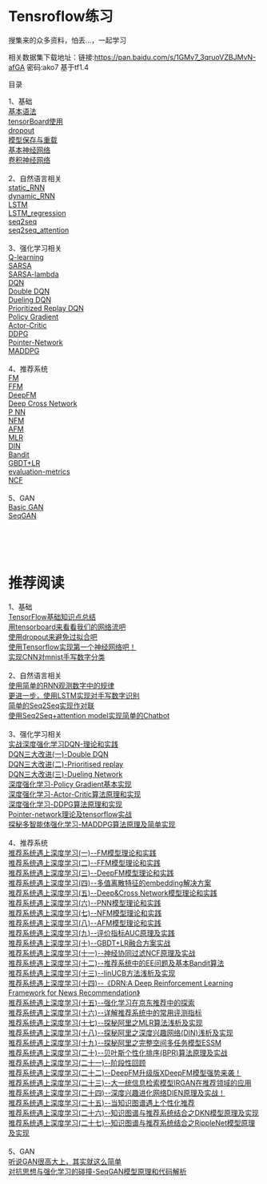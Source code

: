Tensroflow练习
======
搜集来的众多资料，怕丢...，一起学习

相关数据集下载地址：链接:https://pan.baidu.com/s/1GMv7_3qruoVZBJMvN-afGA  密码:ako7
基于tf1.4

目录

1、基础<br>
[基本语法<br>](https://github.com/princewen/tensorflow_practice/blob/master/basic/basic.py)
[tensorBoard使用<br>](https://github.com/princewen/tensorflow_practice/blob/master/basic/tensorBoard.py)
[dropout<br>](https://github.com/princewen/tensorflow_practice/blob/master/basic/dropout.py)
[模型保存与重载<br>](https://github.com/princewen/tensorflow_practice/blob/master/basic/save2file.py)
[基本神经网络<br>](https://github.com/princewen/tensorflow_practice/blob/master/basic/first_nerual_network.py)
[卷积神经网络<br>](https://github.com/princewen/tensorflow_practice/blob/master/basic/CNN.py)
<br>
2、自然语言相关<br>
[static_RNN<br>](https://github.com/princewen/tensorflow_practice/blob/master/nlp/RNN_static_cell.py)
[dynamic_RNN<br>](https://github.com/princewen/tensorflow_practice/blob/master/nlp/RNN_dynamic_cell.py)
[LSTM<br>](https://github.com/princewen/tensorflow_practice/blob/master/nlp/LSTM.py)
[LSTM_regression<br>](https://github.com/princewen/tensorflow_practice/blob/master/nlp/LSTM_Regression.py)
[seq2seq<br>](https://github.com/princewen/tensorflow_practice/blob/master/nlp/basic_seq2seq.py)
[seq2seq_attention<br>](https://github.com/princewen/tensorflow_practice/tree/master/nlp/chat_bot_seq2seq_attention)
<br>
3、强化学习相关<br>
[Q-learning<br>](https://github.com/princewen/tensorflow_practice/tree/master/RL/my_q_learning_new)
[SARSA<br>](https://github.com/princewen/tensorflow_practice/tree/master/RL/SARSA)
[SARSA-lambda<br>](https://github.com/princewen/tensorflow_practice/tree/master/RL/sarsa_lambda)
[DQN<br>](https://github.com/princewen/tensorflow_practice/tree/master/RL/DQN-demo)
[Double DQN<br>](https://github.com/princewen/tensorflow_practice/tree/master/RL/Double-DQN-demo)
[Dueling DQN<br>](https://github.com/princewen/tensorflow_practice/tree/master/RL/Dueling%20DQN%20Demo)
[Prioritized Replay DQN<br>](https://github.com/princewen/tensorflow_practice/tree/master/RL/Prioritized_Replay_DQN_demo)
[Policy Gradient<br>](https://github.com/princewen/tensorflow_practice/tree/master/RL/Basic-Policy-Network)
[Actor-Critic<br>](https://github.com/princewen/tensorflow_practice/tree/master/RL/Basic-Actor-Critic)
[DDPG<br>](https://github.com/princewen/tensorflow_practice/tree/master/RL/Basic-DDPG)
[Pointer-Network<br>](https://github.com/princewen/tensorflow_practice/tree/master/RL/myPtrNetwork)
[MADDPG<br>](https://github.com/princewen/tensorflow_practice/tree/master/RL/Basic-MADDPG-Demo)
<br>
4、推荐系统<br>
[FM<br>](https://github.com/princewen/tensorflow_practice/tree/master/recommendation/recommendation-FM-demo)
[FFM<br>](https://github.com/princewen/tensorflow_practice/tree/master/recommendation/recommendation-FFM-Demo)
[DeepFM<br>](https://github.com/princewen/tensorflow_practice/tree/master/recommendation/Basic-DeepFM-model)
[Deep Cross Network<br>](https://github.com/princewen/tensorflow_practice/tree/master/recommendation/Basic-DCN-Demo)
[P NN<br>](https://github.com/princewen/tensorflow_practice/tree/master/recommendation/Basic-PNN-Demo)
[NFM<br>](https://github.com/princewen/tensorflow_practice/tree/master/recommendation/Basic-NFM-Demo)
[AFM<br>](https://github.com/princewen/tensorflow_practice/tree/master/recommendation/Basic-AFM-Demo)
[MLR<br>](https://github.com/princewen/tensorflow_practice/tree/master/recommendation/Basic-MLR-Demo)
[DIN<br>](https://github.com/princewen/tensorflow_practice/tree/master/recommendation/Basic-DIN-Demo)
[Bandit<br>](https://github.com/princewen/tensorflow_practice/tree/master/recommendation/Basic-Bandit-Demo)
[GBDT+LR<br>](https://github.com/princewen/tensorflow_practice/tree/master/recommendation/GBDT%2BLR-Demo)
[evaluation-metrics<br>](https://github.com/princewen/tensorflow_practice/tree/master/recommendation/Basic-Evaluation-metrics)
[NCF<br>](https://github.com/princewen/tensorflow_practice/tree/master/recommendation/Basic-NCF-Demo)
<br>
5、GAN<br>
[Basic GAN<br>](https://github.com/princewen/tensorflow_practice/blob/master/GAN/GAN.py)
[SeqGAN<br>](https://github.com/princewen/tensorflow_practice/tree/master/GAN/seqgan)

<br>
<br>
<br>

推荐阅读
==============
1、基础<br>
[TensorFlow基础知识点总结<br>](https://www.jianshu.com/p/ce213e6b2dc0)
[用tensorboard来看看我们的网络流吧<br>](https://www.jianshu.com/p/41466470b347)
[使用dropout来避免过拟合吧<br>](https://www.jianshu.com/p/4f1b525ddf86)
[使用Tensorflow实现第一个神经网络吧！<br>](https://www.jianshu.com/p/596a30d46f34y)
[实现CNN对mnist手写数字分类<br>](https://www.jianshu.com/p/49ab6568e472)
<br>
2、自然语言相关<br>
[使用简单的RNN观测数字中的规律<br>](https://www.jianshu.com/p/3ccc1eb5fda2)
[更进一步，使用LSTM实现对手写数字识别<br>](https://www.jianshu.com/p/d25baccde6bc)
[简单的Seq2Seq实现作对联<br>](https://www.jianshu.com/p/83443b2baf27)
[使用Seq2Seq+attention model实现简单的Chatbot<br>](https://www.jianshu.com/p/aab40f439012)
<br>
3、强化学习相关<br>
[实战深度强化学习DQN-理论和实践<br>](https://www.jianshu.com/p/10930c371cac)
[DQN三大改进(一)-Double DQN<br>](https://www.jianshu.com/p/fae51b5fe000)
[DQN三大改进(二)-Prioritised replay<br>](https://www.jianshu.com/p/db14fdc67d2c)
[DQN三大改进(三)-Dueling Network<br>](https://www.jianshu.com/p/b421c85796a2)
[深度强化学习-Policy Gradient基本实现<br>](https://www.jianshu.com/p/2ccbab48414b)
[深度强化学习-Actor-Critic算法原理和实现<br>](https://www.jianshu.com/p/6fe18d0d8822)
[深度强化学习-DDPG算法原理和实现<br>](https://www.jianshu.com/p/6fe18d0d8822)
[Pointer-network理论及tensorflow实战<br>](https://www.jianshu.com/p/2ad389e91467)
[探秘多智能体强化学习-MADDPG算法原理及简单实现<br>](https://www.jianshu.com/p/4e4e35d80137)
<br>
4、推荐系统<br>
[推荐系统遇上深度学习(一)--FM模型理论和实践<br>](https://www.jianshu.com/p/152ae633fb00)
[推荐系统遇上深度学习(二)--FFM模型理论和实践<br>](https://www.jianshu.com/p/781cde3d5f3d)
[推荐系统遇上深度学习(三)--DeepFM模型理论和实践<br>](https://www.jianshu.com/p/6f1c2643d31b)
[推荐系统遇上深度学习(四)--多值离散特征的embedding解决方案<br>](https://www.jianshu.com/p/4a7525c018b2)
[推荐系统遇上深度学习(五)--Deep&Cross Network模型理论和实践<br>](https://www.jianshu.com/p/77719fc252fa)
[推荐系统遇上深度学习(六)--PNN模型理论和实践<br>](https://www.jianshu.com/p/be784ab4abc2)
[推荐系统遇上深度学习(七)--NFM模型理论和实践<br>](https://www.jianshu.com/p/4e65723ee632)
[推荐系统遇上深度学习(八)--AFM模型理论和实践<br>](https://www.jianshu.com/p/83d3b2a1e55d)
[推荐系统遇上深度学习(九)--评价指标AUC原理及实践<br>](https://www.jianshu.com/p/4dde15a56d44)
[推荐系统遇上深度学习(十)--GBDT+LR融合方案实战<br>](https://www.jianshu.com/p/96173f2c2fb4)
[推荐系统遇上深度学习(十一)--神经协同过滤NCF原理及实战<br>](https://www.jianshu.com/p/6173dbde4f53)
[推荐系统遇上深度学习(十二)--推荐系统中的EE问题及基本Bandit算法<br>](https://www.jianshu.com/p/95b2de50ce44)
[推荐系统遇上深度学习(十三)--linUCB方法浅析及实现<br>](https://www.jianshu.com/p/e0e843d78e3c)
[推荐系统遇上深度学习(十四)--《DRN:A Deep Reinforcement Learning Framework for News Recommendation》<br>](https://www.jianshu.com/p/c0384b213320)
[推荐系统遇上深度学习(十五)--强化学习在京东推荐中的探索<br>](https://www.jianshu.com/p/b9113332e33e)
[推荐系统遇上深度学习(十六)--详解推荐系统中的常用评测指标<br>](https://www.jianshu.com/p/665f9f168eff)
[推荐系统遇上深度学习(十七)--探秘阿里之MLR算法浅析及实现<br>](https://www.jianshu.com/p/627fc0d755b2)
[推荐系统遇上深度学习(十八)--探秘阿里之深度兴趣网络(DIN)浅析及实现<br>](https://www.jianshu.com/p/73b6f5d00f46)
[推荐系统遇上深度学习(十九)--探秘阿里之完整空间多任务模型ESSM<br>](https://www.jianshu.com/p/35f00299c059)
[推荐系统遇上深度学习(二十)--贝叶斯个性化排序(BPR)算法原理及实战<br>](https://www.jianshu.com/p/ba1936ee0b69)
[推荐系统遇上深度学习(二十一)--阶段性回顾<br>](https://www.jianshu.com/p/99e8f24ec7df)
[推荐系统遇上深度学习(二十二)--DeepFM升级版XDeepFM模型强势来袭！<br>](https://www.jianshu.com/p/b4128bc79df0)
[推荐系统遇上深度学习(二十三)--大一统信息检索模型IRGAN在推荐领域的应用<br>](https://www.jianshu.com/p/d151b52e57f9)
[推荐系统遇上深度学习(二十四)--深度兴趣进化网络DIEN原理及实战！<br>](https://www.jianshu.com/p/6742d10b89a8)
[推荐系统遇上深度学习(二十五)--当知识图谱遇上个性化推荐<br>](https://www.jianshu.com/p/6a5e796499e8)
[推荐系统遇上深度学习(二十六)--知识图谱与推荐系统结合之DKN模型原理及实现<br>](https://www.jianshu.com/p/2e3cade31098)
[推荐系统遇上深度学习(二十七)--知识图谱与推荐系统结合之RippleNet模型原理及实现<br>](https://www.jianshu.com/p/c5ffaf7ed449)
<br>
5、GAN<br>
[听说GAN很高大上，其实就这么简单<br>](https://www.jianshu.com/p/5f638f493b7a)
[对抗思想与强化学习的碰撞-SeqGAN模型原理和代码解析<br>](https://www.jianshu.com/p/de4e913e0580)
